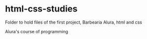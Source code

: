 # html-css-studies

Folder to hold files of the first project, Barbearia Alura, html and css

Alura's course of programming
